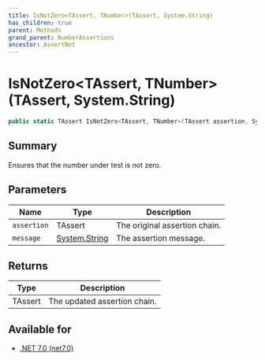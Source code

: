 ```yaml
---
title: IsNotZero<TAssert, TNumber>(TAssert, System.String)
has_children: true
parent: Methods
grand_parent: NumberAssertions
ancestor: AssertNet
---
```

# IsNotZero&lt;TAssert, TNumber&gt;(TAssert, System.String)

```csharp
public static TAssert IsNotZero<TAssert, TNumber>(TAssert assertion, System.String message);
```

## Summary
Ensures that the number under test is not zero.

## Parameters
|Name|Type|Description|
|-|-|-|
|`assertion`|TAssert|The original assertion chain.|
|`message`|[System.String](https://learn.microsoft.com/en-us/dotnet/api/system.string)|The assertion message.|

## Returns
|Type|Description|
|-|-|
|TAssert|The updated assertion chain.|

## Available for
- [.NET 7.0 (net7.0)](https://versionsof.net/core/7.0/)
